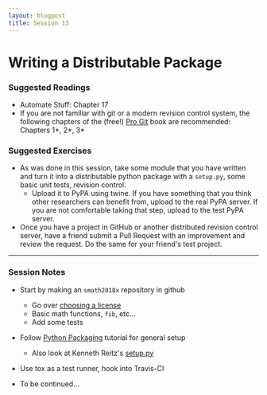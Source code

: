 ```yaml
---
layout: blogpost
title: Session 13
---
```


# Writing a Distributable Package

### Suggested Readings

* Automate Stuff: Chapter 17
* If you are not familiar with git or a modern revision control
  system, the following chapters of the (free!)
  [Pro Git](https://git-scm.com/book/en/v2) book are recommended:
  Chapters 1\*, 2\*, 3\*

### Suggested Exercises

* As was done in this session, take some module that you have written and
  turn it into a distributable python package with a `setup.py`, some basic
  unit tests, revision control.
  * Upload it to PyPA using twine. If you have something that you think other
    researchers can benefit from, upload to the real PyPA server. If you are
    not comfortable taking that step, upload to the test PyPA server.
* Once you have a project in GitHub or another distributed revision control
  server, have a friend submit a Pull Request with an improvement and review
  the request. Do the same for your friend's test project.

---

### Session Notes

* Start by making an `smath2018x` repository in github
  * Go over [choosing a license](https://choosealicense.com/)
  * Basic math functions, `fib`, etc...
  * Add some tests

* Follow [Python Packaging](https://packaging.python.org/tutorials/packaging-projects/)
  tutorial for general setup
  * Also look at Kenneth Reitz's [setup.py](https://github.com/kennethreitz/setup.py)

* Use tox as a test runner, hook into Travis-CI

* To be continued...

